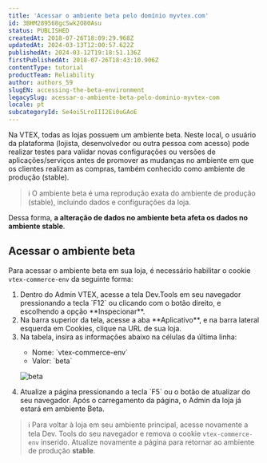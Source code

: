 ```yaml
---
title: 'Acessar o ambiente beta pelo domínio myvtex.com'
id: 3BHM289568gcSwk2O80Asu
status: PUBLISHED
createdAt: 2018-07-26T18:09:29.968Z
updatedAt: 2024-03-13T12:00:57.622Z
publishedAt: 2024-03-12T19:18:51.136Z
firstPublishedAt: 2018-07-26T18:43:10.906Z
contentType: tutorial
productTeam: Reliability
author: authors_59
slugEN: accessing-the-beta-environment
legacySlug: acessar-o-ambiente-beta-pelo-dominio-myvtex-com
locale: pt
subcategoryId: Se4oi5LroIII2Ei0uGAoE
---
```


Na VTEX, todas as lojas possuem um ambiente beta. Neste local, o usuário da plataforma (lojista, desenvolvedor ou outra pessoa com acesso) pode realizar testes para validar novas configurações  ou versões de aplicações/serviços antes de promover as mudanças no ambiente em que os clientes realizam as compras, também conhecido como ambiente de produção (stable).

> ℹ️ O ambiente beta é uma reprodução exata do ambiente de produção (stable), incluindo dados e configurações da loja.

Dessa forma, **a alteração de dados no ambiente beta afeta os dados no ambiente stable**.

## Acessar o ambiente beta

Para acessar o ambiente beta em sua loja, é necessário habilitar o cookie `vtex-commerce-env` da seguinte forma:

<ol start="1">
  <li>Dentro do Admin VTEX, acesse a tela Dev.Tools em seu navegador pressionando a tecla `F12` ou clicando com o botão direito, e escolhendo a opção **Inspecionar**.</li>
  <li>Na barra superior da tela, acesse a aba **Aplicativo**, e na barra lateral esquerda em Cookies, clique na URL de sua loja.
</li>
  <li>Na tabela, insira as informações abaixo na células da última linha:</li>
  <ul>
<li>Nome: `vtex-commerce-env`</li>
<li>Valor: `beta`
</li>
</ul>

![beta](https://raw.githubusercontent.com/vtexdocs/help-center-content/refs/heads/main/docs/pt/tutorials/sobre-o-admin/vis%C3%A3o-do-geral-do-admin/acessar-o-ambiente-beta-pelo-dominio-myvtex-com_1.png)
<li>Atualize a página pressionando a tecla `F5` ou o botão de atualizar do seu navegador. Após o carregamento da página, o Admin da loja já estará em ambiente Beta.</li>
</ol>

> ℹ️ Para voltar à loja em seu ambiente principal, acesse novamente a tela Dev. Tools do seu navegador e remova o cookie `vtex-commerce-env` inserido. Atualize novamente a página para retornar ao ambiente de produção **stable**.

